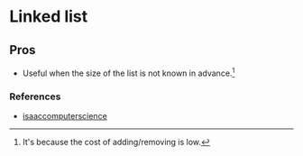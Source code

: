 # Linked list

## Pros

- Useful when the size of the list is not known in advance.[^linkelist_pros_1]

### References

- [isaaccomputerscience][reference_link_1]

[reference_link_1]: <https://isaaccomputerscience.org/concepts/dsa_datastruct_list?examBoard=all&stage=all>

[^linkelist_pros_1]: It's because the cost of adding/removing is low.
